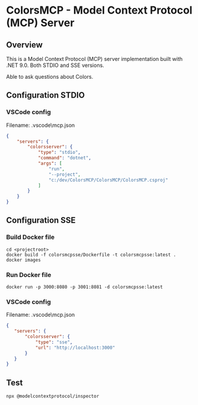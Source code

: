 # ColorsMCP - Model Context Protocol (MCP) Server

## Overview

This is a Model Context Protocol (MCP) server implementation built with .NET 9.0. 
Both STDIO and SSE versions. 

Able to ask questions about Colors.

## Configuration STDIO

### VSCode config 

Filename:  .vscode\mcp.json

```JSON
{
    "servers": {
        "colorsserver": {
            "type": "stdio",
            "command": "dotnet",
            "args": [
                "run",
                "--project",
                "c:/dev/ColorsMCP/ColorsMCP/ColorsMCP.csproj"
            ]
        }
    }
}
```

## Configuration SSE

### Build Docker file 

```
cd <projectroot>
docker build -f colorsmcpsse/Dockerfile -t colorsmcpsse:latest .
docker images
```

### Run Docker file 

```
docker run -p 3000:8080 -p 3001:8081 -d colorsmcpsse:latest
```

### VSCode config

Filename:  .vscode\mcp.json

 ```JSON
{
    "servers": {
        "colorsserver": {
            "type": "sse",
            "url": "http://localhost:3000"
        }
    }
}
```

## Test

```
npx @modelcontextprotocol/inspector
```

